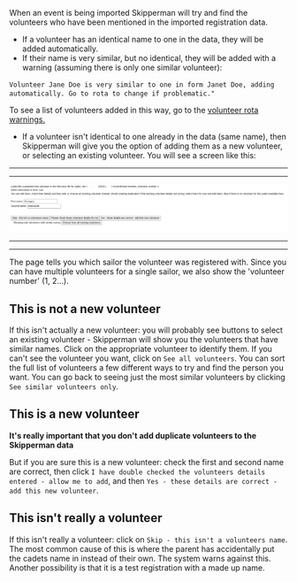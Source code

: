 When an event is being imported Skipperman will try and find the volunteers who have been mentioned in the imported registration data. 

- If a volunteer has an identical name to one in the data, they will be added automatically.
- If their name is very similar, but no identical, they will be added with a warning (assuming there is only one similar volunteer):

```
Volunteer Jane Doe is very similar to one in form Janet Doe, adding automatically. Go to rota to change if problematic."
```

To see a list of volunteers added in this way, go to the [volunteer rota warnings.](volunteer_rota_help.md#warnings)

- If a volunteer isn't identical to one already in the data (same name), then Skipperman will give you the option of adding them as a new volunteer, or selecting an existing volunteer. You will see a screen like this:

***
***
![add_select_volunteer.png](/static/add_select_volunteer.png)
***
***

The page tells you which sailor the volunteer was registered with. Since you can have multiple volunteers for a single sailor, we also show the 'volunteer number' (1, 2...). 

## This is not a new volunteer

If this isn't actually a new volunteer: you will probably see buttons to select an existing volunteer - Skipperman will show you the volunteers that have similar names. Click on the appropriate volunteer to identify them. If you can't see the volunteer you want, click on `See all volunteers`. You can sort the full list of volunteers a few different ways to try and find the person you want. You can go back to seeing just the most similar volunteers by clicking `See similar volunteers only`.

## This is a new volunteer

**It's really important that you don't add duplicate volunteers to the Skipperman data**

But if you are sure this is a new volunteer: check the first and second name are correct, then click `I have double checked the volunteers details entered - allow me to add`, and then `Yes - these details are correct - add this new volunteer`. 

## This isn't really a volunteer

If this isn't really a volunteer: click on `Skip - this isn't a volunteers name`. The most common cause of this is where the parent has accidentally put the cadets name in instead of their own. The system warns against this. Another possibility is that it is a test registration with a made up name.
